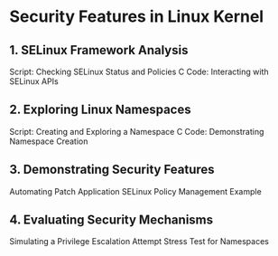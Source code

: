 # Security Features in Linux Kernel

## 1. SELinux Framework Analysis

Script: Checking SELinux Status and Policies
C Code: Interacting with SELinux APIs

## 2. Exploring Linux Namespaces

Script: Creating and Exploring a Namespace
C Code: Demonstrating Namespace Creation

## 3. Demonstrating Security Features

Automating Patch Application
SELinux Policy Management Example

## 4. Evaluating Security Mechanisms

Simulating a Privilege Escalation Attempt
Stress Test for Namespaces
